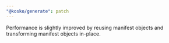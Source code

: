 ```yaml
---
"@kosko/generate": patch
---
```


Performance is slightly improved by reusing manifest objects and transforming manifest objects in-place.
